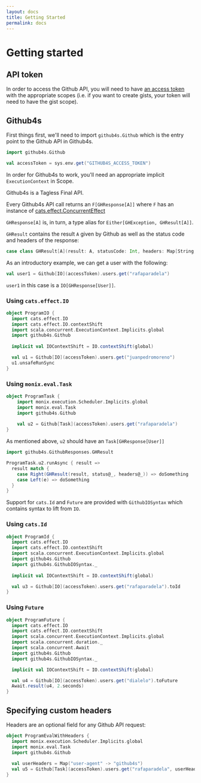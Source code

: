 ```yaml
---
layout: docs
title: Getting Started
permalink: docs
---
```


# Getting started

## API token

In order to access the Github API, you will need to have [an access token][access-token] with the
appropriate scopes (i.e. if you want to create gists, your token will need to have the gist scope).

## Github4s

First things first, we'll need to import `github4s.Github` which is the entry point to the Github
API in Github4s.

```scala mdoc:silent
import github4s.Github
```
```scala mdoc:invisible
val accessToken = sys.env.get("GITHUB4S_ACCESS_TOKEN")
```

In order for Github4s to work, you'll need an appropriate implicit `ExecutionContext` in Scope.

Github4s is a Tagless Final API.

Every Github4s API call returns an `F[GHResponse[A]]` where `F` has an instance of [cats.effect.ConcurrentEffect][cats-concurrent-effect]

`GHResponse[A]` is, in turn, a type alias for `Either[GHException, GHResult[A]]`.

`GHResult` contains the result `A` given by Github as well as the status code and headers of the
response:

```scala
case class GHResult[A](result: A, statusCode: Int, headers: Map[String, String])
```

As an introductory example, we can get a user with the following:

```scala mdoc:silent:fail
val user1 = Github[IO](accessToken).users.get("rafaparadela")
```

`user1` in this case is a `IO[GHResponse[User]]`.


### Using `cats.effect.IO`

```scala mdoc:compile-only
object ProgramIO {
  import cats.effect.IO
  import cats.effect.IO.contextShift
  import scala.concurrent.ExecutionContext.Implicits.global
  import github4s.Github
  
  implicit val IOContextShift = IO.contextShift(global)

  val u1 = Github[IO](accessToken).users.get("juanpedromoreno")
  u1.unsafeRunSync
}
```

### Using `monix.eval.Task`

```scala mdoc:silent:fail
object ProgramTask {
    import monix.execution.Scheduler.Implicits.global
    import monix.eval.Task
    import github4s.Github
    
    val u2 = Github[Task](accessToken).users.get("rafaparadela")
}
```

As mentioned above, `u2` should have an `Task[GHResponse[User]]`

```scala mdoc:silent:fail
import github4s.GithubResponses.GHResult

ProgramTask.u2.runAsync { result =>
  result match {
    case Right(GHResult(result, status@_, headers@_)) => doSomething
    case Left(e) => doSomething
  }
}

```

Support for `cats.Id` and `Future` are provided with `GithubIOSyntax` which contains syntax to lift from `IO`.

### Using `cats.Id`

```scala mdoc:compile-only
object ProgramId {
  import cats.effect.IO
  import cats.effect.IO.contextShift
  import scala.concurrent.ExecutionContext.Implicits.global
  import github4s.Github
  import github4s.GithubIOSyntax._
  
  implicit val IOContextShift = IO.contextShift(global)

  val u3 = Github[IO](accessToken).users.get("rafaparadela").toId
}
```

### Using `Future`

```scala mdoc:compile-only
object ProgramFuture {
  import cats.effect.IO
  import cats.effect.IO.contextShift
  import scala.concurrent.ExecutionContext.Implicits.global
  import scala.concurrent.duration._
  import scala.concurrent.Await
  import github4s.Github
  import github4s.GithubIOSyntax._

  implicit val IOContextShift = IO.contextShift(global)

  val u4 = Github[IO](accessToken).users.get("dialelo").toFuture
  Await.result(u4, 2.seconds)
}
```


## Specifying custom headers

Headers are an optional field for any Github API request:

```scala mdoc:silent:fail
object ProgramEvalWithHeaders {
  import monix.execution.Scheduler.Implicits.global
  import monix.eval.Task
  import github4s.Github
    
  val userHeaders = Map("user-agent" -> "github4s")
  val u5 = Github[Task](accessToken).users.get("rafaparadela", userHeaders)  
}
```

[access-token]: https://github.com/settings/tokens
[cats-concurrent-effect]: https://typelevel.org/cats-effect/typeclasses/concurrent-effect.html
[monix-task]: https://monix.io/docs/3x/eval/task.html